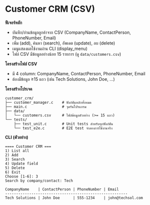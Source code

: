 # Customer CRM (CSV)

**ฟีเจอร์หลัก**
- บันทึก/อ่านข้อมูลลูกค้าจาก CSV (CompanyName, ContactPerson, PhoneNumber, Email)
- เพิ่ม (add), ค้นหา (search), อัพเดต (update), ลบ (delete)
- เมนูแสดงผลใช้งานผ่าน CLI (display_menu)
- ไฟล์ CSV มีข้อมูลอย่างน้อย 15 รายการ (ดู `data/customers.csv`)

**โครงสร้างไฟล์ CSV**

- มี 4 column: CompanyName, ContactPerson, PhoneNumber, Email
- ต้องมีข้อมูล ≥15 แถว (เช่น Tech Solutions, John Doe, …)

**โครงสร้างโปรเจค**
```
customer_crm/
├── customer_manager.c    # ฟังก์ชันหลักทั้งหมด
├── main.c                # จุดรันโปรแกรม
├── data/
│   └── customers.csv     # ไฟล์ข้อมูลตัวอย่าง (>= 15 แถว)
└── tests/
    ├── test_unit.c       # Unit tests สำหรับทุกฟังก์ชัน
    └── test_e2e.c        # E2E test จำลองการใช้งานจริง
```

**CLI (ตัวอย่าง)**
```
==== Customer CRM ===
1) List all
2) Add
3) Search
4) Update field
5) Delete
6) Exit
Choose [1-6]: 3
Search by company/contact: Tech

CompanyName    | ContactPerson | PhoneNumber | Email
--------------------------------------------------------
Tech Solutions | John Doe      | 555-1234    | john@techsol.com

```

